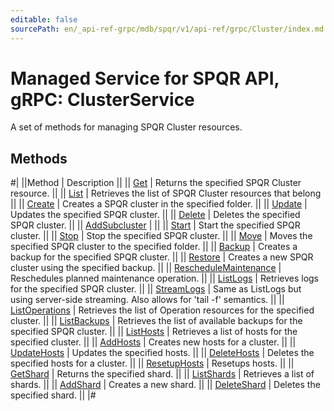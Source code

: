 ```yaml
---
editable: false
sourcePath: en/_api-ref-grpc/mdb/spqr/v1/api-ref/grpc/Cluster/index.md
---
```


# Managed Service for SPQR API, gRPC: ClusterService

A set of methods for managing SPQR Cluster resources.

## Methods

#|
||Method | Description ||
|| [Get](get.md) | Returns the specified SPQR Cluster resource. ||
|| [List](list.md) | Retrieves the list of SPQR Cluster resources that belong ||
|| [Create](create.md) | Creates a SPQR cluster in the specified folder. ||
|| [Update](update.md) | Updates the specified SPQR cluster. ||
|| [Delete](delete.md) | Deletes the specified SPQR cluster. ||
|| [AddSubcluster](addSubcluster.md) |  ||
|| [Start](start.md) | Start the specified SPQR cluster. ||
|| [Stop](stop.md) | Stop the specified SPQR cluster. ||
|| [Move](move.md) | Moves the specified SPQR cluster to the specified folder. ||
|| [Backup](backup.md) | Creates a backup for the specified SPQR cluster. ||
|| [Restore](restore.md) | Creates a new SPQR cluster using the specified backup. ||
|| [RescheduleMaintenance](rescheduleMaintenance.md) | Reschedules planned maintenance operation. ||
|| [ListLogs](listLogs.md) | Retrieves logs for the specified SPQR cluster. ||
|| [StreamLogs](streamLogs.md) | Same as ListLogs but using server-side streaming. Also allows for 'tail -f' semantics. ||
|| [ListOperations](listOperations.md) | Retrieves the list of Operation resources for the specified cluster. ||
|| [ListBackups](listBackups.md) | Retrieves the list of available backups for the specified SPQR cluster. ||
|| [ListHosts](listHosts.md) | Retrieves a list of hosts for the specified cluster. ||
|| [AddHosts](addHosts.md) | Creates new hosts for a cluster. ||
|| [UpdateHosts](updateHosts.md) | Updates the specified hosts. ||
|| [DeleteHosts](deleteHosts.md) | Deletes the specified hosts for a cluster. ||
|| [ResetupHosts](resetupHosts.md) | Resetups hosts. ||
|| [GetShard](getShard.md) | Returns the specified shard. ||
|| [ListShards](listShards.md) | Retrieves a list of shards. ||
|| [AddShard](addShard.md) | Creates a new shard. ||
|| [DeleteShard](deleteShard.md) | Deletes the specified shard. ||
|#